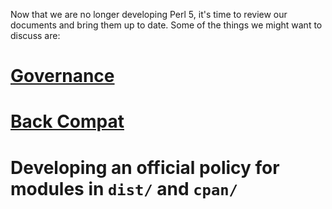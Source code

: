 Now that we are no longer developing Perl 5, it's time to review our documents and bring them up to date. Some of the things we might want to discuss are:

# [Governance](https://github.com/Perl/perl5/blob/blead/pod/perlpolicy.pod#governance)
# [Back Compat](https://github.com/Perl/perl5/blob/blead/pod/perlpolicy.pod#backward-compatibility-and-deprecation)
# Developing an official policy for modules in `dist/` and `cpan/`
